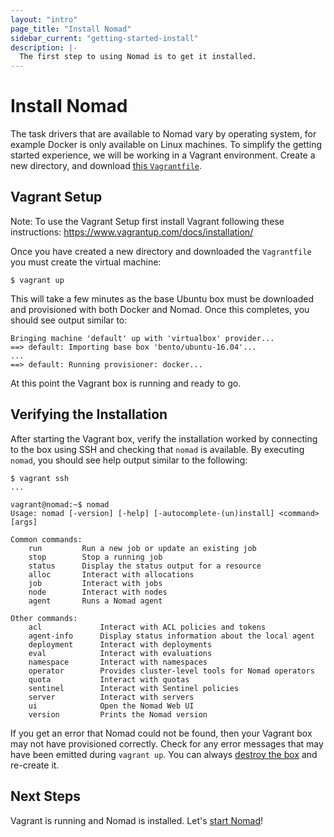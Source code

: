 ```yaml
---
layout: "intro"
page_title: "Install Nomad"
sidebar_current: "getting-started-install"
description: |-
  The first step to using Nomad is to get it installed.
---
```


# Install Nomad

The task drivers that are available to Nomad vary by operating system,
for example Docker is only available on Linux machines. To simplify the
getting started experience, we will be working in a Vagrant environment.
Create a new directory, and download [this `Vagrantfile`](https://raw.githubusercontent.com/hashicorp/nomad/master/demo/vagrant/Vagrantfile).

## Vagrant Setup

Note: To use the Vagrant Setup first install Vagrant following these instructions: https://www.vagrantup.com/docs/installation/

Once you have created a new directory and downloaded the `Vagrantfile`
you must create the virtual machine:

```shell
$ vagrant up
```

This will take a few minutes as the base Ubuntu box must be downloaded
and provisioned with both Docker and Nomad. Once this completes, you should
see output similar to:

```text
Bringing machine 'default' up with 'virtualbox' provider...
==> default: Importing base box 'bento/ubuntu-16.04'...
...
==> default: Running provisioner: docker...

```

At this point the Vagrant box is running and ready to go.

## Verifying the Installation

After starting the Vagrant box, verify the installation worked by connecting
to the box using SSH and checking that `nomad` is available. By executing
`nomad`, you should see help output similar to the following:

```shell
$ vagrant ssh
...

vagrant@nomad:~$ nomad
Usage: nomad [-version] [-help] [-autocomplete-(un)install] <command> [args]

Common commands:
    run         Run a new job or update an existing job
    stop        Stop a running job
    status      Display the status output for a resource
    alloc       Interact with allocations
    job         Interact with jobs
    node        Interact with nodes
    agent       Runs a Nomad agent

Other commands:
    acl             Interact with ACL policies and tokens
    agent-info      Display status information about the local agent
    deployment      Interact with deployments
    eval            Interact with evaluations
    namespace       Interact with namespaces
    operator        Provides cluster-level tools for Nomad operators
    quota           Interact with quotas
    sentinel        Interact with Sentinel policies
    server          Interact with servers
    ui              Open the Nomad Web UI
    version         Prints the Nomad version
```

If you get an error that Nomad could not be found, then your Vagrant box
may not have provisioned correctly. Check for any error messages that may have
been emitted during `vagrant up`. You can always [destroy the box][destroy] and
re-create it.

## Next Steps

Vagrant is running and Nomad is installed. Let's [start Nomad](/intro/getting-started/running.html)!

[destroy]: https://www.vagrantup.com/docs/cli/destroy.html
